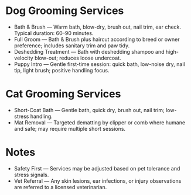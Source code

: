 # Dog Grooming Services

- Bath & Brush — Warm bath, blow-dry, brush out, nail trim, ear check. Typical duration: 60–90 minutes.
- Full Groom — Bath & Brush plus haircut according to breed or owner preference; includes sanitary trim and paw tidy.
- Deshedding Treatment — Bath with deshedding shampoo and high-velocity blow-out; reduces loose undercoat.
- Puppy Intro — Gentle first-time session: quick bath, low-noise dry, nail tip, light brush; positive handling focus.

# Cat Grooming Services

- Short-Coat Bath — Gentle bath, quick dry, brush out, nail trim; low-stress handling.
- Mat Removal — Targeted dematting by clipper or comb where humane and safe; may require multiple short sessions.

# Notes

- Safety First — Services may be adjusted based on pet tolerance and stress signals.
- Vet Referral — Any skin lesions, ear infections, or injury observations are referred to a licensed veterinarian.
